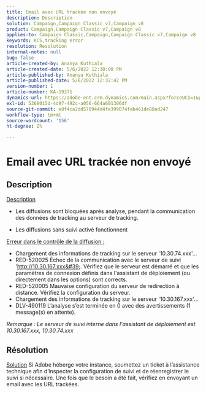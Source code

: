 ```yaml
---
title: Email avec URL trackée non envoyé
description: Description
solution: Campaign,Campaign Classic v7,Campaign v8
product: Campaign,Campaign Classic v7,Campaign v8
applies-to: Campaign Classic,Campaign,Campaign Classic v7,Campaign v8
keywords: KCS,tracking error
resolution: Resolution
internal-notes: null
bug: false
article-created-by: Ananya Kuthiala
article-created-date: 5/6/2022 12:30:00 PM
article-published-by: Ananya Kuthiala
article-published-date: 5/6/2022 12:32:42 PM
version-number: 1
article-number: KA-19371
dynamics-url: https://adobe-ent.crm.dynamics.com/main.aspx?forceUCI=1&pagetype=entityrecord&etn=knowledgearticle&id=b64d0139-38cd-ec11-a7b5-0022480b639b
exl-id: 5368015d-4d97-492c-a056-664a601306df
source-git-commit: e8f4ca2dd578944d4fe399074fab461de88ad247
workflow-type: tm+mt
source-wordcount: '156'
ht-degree: 2%

---
```


# Email avec URL trackée non envoyé

## Description

<u>Description</u>
- Les diffusions sont bloquées après analyse, pendant la communication des données de tracking au serveur de tracking.

- Les diffusions sans suivi activé fonctionnent



<u>Erreur dans le contrôle de la diffusion :</u>

- Chargement des informations de tracking sur le serveur &#39;10.30.74.xxx&#39;...
- RED-520025 Échec de la communication avec le serveur de suivi &#39;http://10.30.167.xxx&#39;. Vérifiez que le serveur est démarré et que les paramètres de connexion définis dans l&#39;assistant de déploiement (ou directement dans les options) sont corrects.
- RED-520005 Mauvaise configuration du serveur de redirection à distance. Vérifiez la configuration du serveur.
- Chargement des informations de tracking sur le serveur &#39;10.30.167.xxx&#39;...
- DLV-490119 L’analyse s’est terminée en 0 avec des avertissements (1 message(s) en attente).


*Remarque : Le serveur de suivi interne dans l&#39;assistant de déploiement est 10.30.167.xxx, 10.30.74.xxx*


## Résolution

<u>Solution</u>
Si Adobe héberge votre instance, soumettez un ticket à l’assistance technique afin d’inspecter la configuration de suivi et de réenregistrer le suivi si nécessaire. Une fois que le besoin a été fait, vérifiez en envoyant un email avec les URL trackées.
